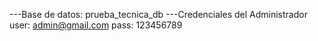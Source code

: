 ---Base de datos:
prueba_tecnica_db
---Credenciales del Administrador
user: admin@gmail.com 
pass: 123456789
